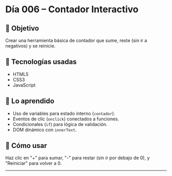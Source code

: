 # Día 006 – Contador Interactivo

## 🎯 Objetivo
Crear una herramienta básica de contador que sume, reste (sin ir a negativos) y se reinicie.

## 🧱 Tecnologías usadas
- HTML5
- CSS3
- JavaScript

## 🧠 Lo aprendido
- Uso de variables para estado interno (`contador`).
- Eventos de clic (`onclick`) conectados a funciones.
- Condicionales (`if`) para lógica de validación.
- DOM dinámico con `innerText`.

## 🚀 Cómo usar
Haz clic en "+" para sumar, "-" para restar (sin ir por debajo de 0), y "Reiniciar" para volver a 0.

---
